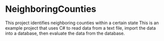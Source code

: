 # NeighboringCounties
This project identifies neighboring counties within a certain state
This is an example project that uses C# to read data from a text file, import the data into a database, then evaluate the data from the database.
